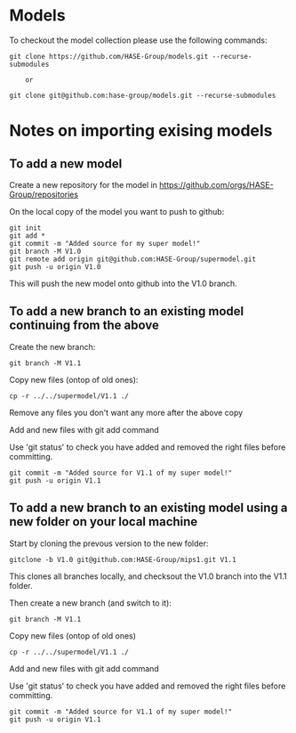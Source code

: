 # Models

To checkout the model collection please use the following commands:

    git clone https://github.com/HASE-Group/models.git --recurse-submodules
    
        or
    
    git clone git@github.com:hase-group/models.git --recurse-submodules


# Notes on importing exising models

## To add a new model

Create a new repository for the model in https://github.com/orgs/HASE-Group/repositories

On the local copy of the model you want to push to github:

    git init
    git add *
    git commit -m "Added source for my super model!"
    git branch -M V1.0 
    git remote add origin git@github.com:HASE-Group/supermodel.git
    git push -u origin V1.0

This will push the new model onto github into the V1.0 branch.

## To add a new branch to an existing model continuing from the above

Create the new branch:

    git branch -M V1.1
    
Copy new files (ontop of old ones):

    cp -r ../../supermodel/V1.1 ./ 
    
Remove any files you don't want any more after the above copy

Add and new files with git add command

Use 'git status' to check you have added and removed the right files before committing.

    git commit -m "Added source for V1.1 of my super model!"
    git push -u origin V1.1

## To add a new branch to an existing model using a new folder on your local machine

Start by cloning the prevous version to the new folder:

    gitclone -b V1.0 git@github.com:HASE-Group/mips1.git V1.1
    
This clones all branches locally, and checksout the V1.0 branch into the V1.1 folder.

Then create a new branch (and switch to it):

    git branch -M V1.1
    
Copy new files (ontop of old ones)

    cp -r ../../supermodel/V1.1 ./ 
    
Add and new files with git add command

Use 'git status' to check you have added and removed the right files before committing.

    git commit -m "Added source for V1.1 of my super model!"
    git push -u origin V1.1

